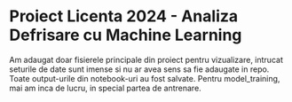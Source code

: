# Proiect Licenta 2024 - Analiza Defrisare cu Machine Learning

Am adaugat doar fisierele principale din proiect pentru vizualizare, intrucat seturile de date sunt imense si nu ar avea sens sa fie adaugate in repo.
Toate output-urile din notebook-uri au fost salvate.
Pentru model_training, mai am inca de lucru, in special partea de antrenare.
